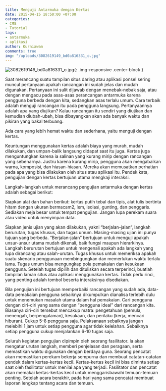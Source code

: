 ```yaml
---
title: Menguji Antarmuka dengan Kertas
date: 2015-04-15 18:50:00 +07:00
categories:
- CMS
- Tutorial
tags:
- antarmuka
- aplikasi
author: Kurniawan
comments: true
img: "/uploads/3082619149_bd0a816331_o.jpg"
---
```


![3082619149_bd0a816331_o.jpg](/uploads/3082619149_bd0a816331_o.jpg){: .img-responsive .center-block }

Saat merancang suatu tampilan situs daring atau aplikasi ponsel sering muncul pertanyaan apakah rancangan ini sudah jelas dan mudah digunakan. Pertanyaan ini sulit dijawab dengan menebak-nebak saja, atau dengan mengacu pada asas-asas perancangan antarmuka karena pengguna berbeda dengan kita, sedangkan asas terlalu umum. Cara terbaik adalah menguji rancangan itu pada pengguna langsung. Pertanyaannya adalah apa yang diujikan? Kalau rancangan itu sendiri yang diujikan dan kemudian diubah-ubah, bisa dibayangkan akan ada banyak waktu dan pikiran yang bakal terbuang.

Ada cara yang lebih hemat waktu dan sederhana, yaitu menguji dengan kertas.

Keuntungan menggunakan kertas adalah biaya yang murah, mudah dilakukan, dan umpan-balik langsung didapat saat itu juga. Kertas juga menguntungkan karena ia salinan yang kurang mirip dengan rancangan yang sebenarnya. Justru karena kurang mirip, pengguna akan mengabaikan warna, komposisi, dan hiasan-hiasan. Mereka akan memusatkan perhatian pada apa yang bisa dilakukan oleh situs atau aplikasi itu. Pendek kata, pengujian dengan kertas bertujuan utama mengkaji interaksi.

Langkah-langkah untuk merancang pengujian antarmuka dengan kertas adalah sebagai berikut:

Siapkan alat dan bahan berikut: kertas putih tebal dan tipis, alat tulis bertinta hitam dengan ukuran bermacam2, lem, isolasi, gunting, dan penggaris. Sediakan meja besar untuk tempat pengujian. Jangan lupa perekam suara atau video untuk menyimpan data.

Siapkan jenis ujian yang akan dilakukan, yakni “berjalan-jalan”, langkah berurutan, tugas khusus, dan tugas umum. Masing-masing ujian ini punya tujuan yang berbeda. “Berjalan-jalan” bertujuan untuk menguji apakah unsur-unsur utama mudah dikenali, baik fungsi maupun hierarkinya. Langkah berurutan bertujuan untuk mengenali apakah ada langkah yang lupa dirancang atau salah-urutan. Tugas khusus untuk memeriksa apakah suatu skenario penggunaan membingungkan dan memerlukan waktu terlalu lama. Tugas umum bisa mengungkap pola pemakaian dan kesukaan pengguna.
Setelah tugas dipilih dan dituliskan secara terperinci, buatlah tampilan laman situs atau aplikasi menggunakan kertas. Tidak perlu rinci, yang penting adalah tombol beserta interaksinya disediakan.

Bila pengujian ini bertujuan memperbaiki rancangan yang sudah ada, data-data pemakaian pengguna sebaiknya dikumpulkan dianalisa terlebih dulu untuk menemukan masalah utama dalam hal pemakaian.
Cari pengguna dengan ciri-ciri yang sama dengan “pengguna ideal” dari rancangan kita. Biasanya ciri-ciri tersebut mencakup matra: pengetahuan (pemula, menengah, berpengalaman), kesukaan, dan perilaku (kerja, mencari hiburan). Cukup 5-8 pengguna saja.
Pelaksanaan sebaiknya jangan melebihi 1 jam untuk setiap pengguna agar tidak kelelahan. Sebaiknya setiap pengguna cukup menjalankan 6-10 tugas saja.

Seluruh kegiatan pengujian dipimpin oleh seorang fasilitator. Ia akan mengatur urutan langkah, memberi penjelasan dan peragaan, serta memastikan waktu digunakan dengan berdaya guna. Seorang pencatat akan memastikan perekam bekerja sempurna dan membuat catatan-catatan pendek dalam kertas-kertas kecil. Kertas-kertas kecil ini bisa diminta setiap saat oleh fasilitator untuk menilai apa yang terjadi. Fasilitator dan pencatat akan memakai kertas-kertas kecil untuk menggarisbawahi temuan-temuan penting. Setelah acara berakhir, pada hari yang sama pencatat membuat laporan lengkap tentang acara dan temuan.